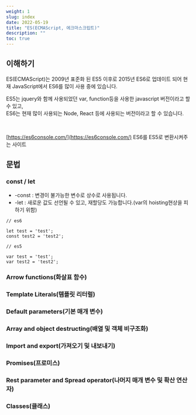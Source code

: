 ```yaml
---
weight: 1
slug: index
date: 2022-05-19
title: "ES(ECMAScript, 에크마스크립트)"
description: ""
toc: true
---
```


## 이해하기

ES(ECMAScript)는 2009년 표준화 된 ES5 이후로 2015년 ES6로 업데이트 되어 현재 JavaScript에서 
ES6를 많이 사용 중에 있습니다.

ES5는 jquery와 함께 사용되었던 var, function등을 사용한 javascript 버전이라고 할 수 있고,
<br>ES6는 현재 많이 사용되는 Node, React 등에 사용되는 버전이라고 할 수 있습니다.

<br>

[https://es6console.com/](https://es6console.com/) ES6를 ES5로 변환시켜주는 사이트 

## 문법

### const / let

- -const : 변경이 불가능한 변수로 상수로 사용됩니다.
- -let : 새로운 값도 선언될 수 있고, 재할당도 가능합니다.(var의 hoisting현상을 피하기 위함)

```
// es6

let test = 'test';
const test2 = 'test2';
```

```
// es5

var test = 'test';
var test2 = 'test2';
```


### Arrow functions(화살표 함수)
### Template Literals(템플릿 리터럴)
### Default parameters(기본 매개 변수)
### Array and object destructing(배열 및 객체 비구조화)
### Import and export(가져오기 및 내보내기)
### Promises(프로미스)
### Rest parameter and Spread operator(나머지 매개 변수 및 확산 연산자)
### Classes(클래스)